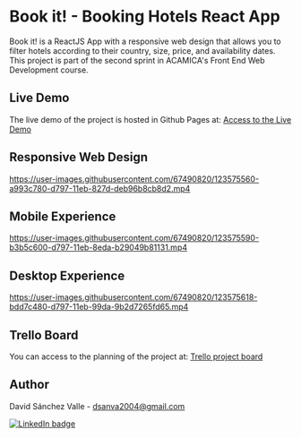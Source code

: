 # Book it! - Booking Hotels React App

Book it! is a ReactJS App with a responsive web design that allows you to filter hotels according to their country, size, price, and availability dates. This project is part of the second sprint in ACAMICA's Front End Web Development course.

## Live Demo

The live demo of the project is hosted in Github Pages at: [Access to the Live Demo](https://dsanchezvalle.github.io/hotelbookingsprint/)

## Responsive Web Design
https://user-images.githubusercontent.com/67490820/123575560-a993c780-d797-11eb-827d-deb96b8cb8d2.mp4

## Mobile Experience
https://user-images.githubusercontent.com/67490820/123575590-b3b5c600-d797-11eb-8eda-b29049b81131.mp4

## Desktop Experience
https://user-images.githubusercontent.com/67490820/123575618-bdd7c480-d797-11eb-99da-9b2d7265fd65.mp4

## Trello Board

You can access to the planning of the project at: [Trello project board](https://trello.com/b/JZAn9AL7/hotel-booking-sprint-2)

## Author

David Sánchez Valle - dsanva2004@gmail.com

[![LinkedIn badge](https://img.shields.io/badge/-LinkedIn-black.svg?style=for-the-badge&logo=linkedin&colorB=555)](https://www.linkedin.com/in/dsanchezvalle/)
